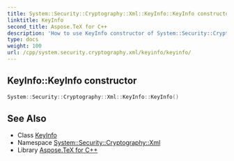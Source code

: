 ```yaml
---
title: System::Security::Cryptography::Xml::KeyInfo::KeyInfo constructor
linktitle: KeyInfo
second_title: Aspose.TeX for C++
description: 'How to use KeyInfo constructor of System::Security::Cryptography::Xml::KeyInfo class in C++.'
type: docs
weight: 100
url: /cpp/system.security.cryptography.xml/keyinfo/keyinfo/
---
```

## KeyInfo::KeyInfo constructor




```cpp
System::Security::Cryptography::Xml::KeyInfo::KeyInfo()
```

## See Also

* Class [KeyInfo](../)
* Namespace [System::Security::Cryptography::Xml](../../)
* Library [Aspose.TeX for C++](../../../)
